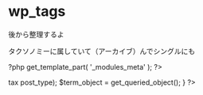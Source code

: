 # wp_tags
後から整理するよ

タクソノミーに属していて（アーカイブ）んでシングルにも
<?php if(is_tax('articlecat','telework') || has_term( 'telework', 'articlecat' )): ?>



?php get_template_part( '_modules_meta' ); ?>



<?php wp_deregister_script('jquery'); ?>


tax
    <?php get_header();
        $template_uri = get_template_directory_uri();
        if(have_posts()) {
            $type = get_post_type_object($post->post_type);
            $term_object = get_queried_object();
        }
    ?>


<?php if(is_home()){ echo ' home'; }?>
